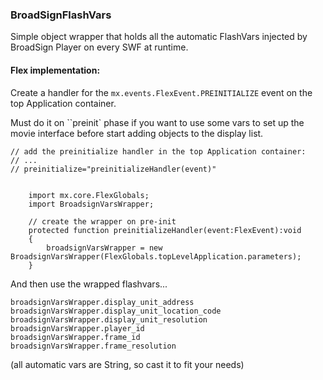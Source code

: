 ### BroadSignFlashVars

Simple object wrapper that holds all the automatic FlashVars injected by BroadSign Player on every SWF at runtime.

#### Flex implementation:

Create a handler for the ``mx.events.FlexEvent.PREINITIALIZE`` event on the top Application container. 

Must do it on ``preinit` phase if you want to use some vars to set up the movie interface before start adding objects to the display list.


```as3
// add the preinitialize handler in the top Application container: 
// ...
// preinitialize="preinitializeHandler(event)" 


	import mx.core.FlexGlobals;
	import BroadsignVarsWrapper;
			
	// create the wrapper on pre-init 
	protected function preinitializeHandler(event:FlexEvent):void
	{
		broadsignVarsWrapper = new BroadsignVarsWrapper(FlexGlobals.topLevelApplication.parameters);
	}
```


And then use the wrapped flashvars...

```as3
broadsignVarsWrapper.display_unit_address 
broadsignVarsWrapper.display_unit_location_code 
broadsignVarsWrapper.display_unit_resolution 
broadsignVarsWrapper.player_id 
broadsignVarsWrapper.frame_id 
broadsignVarsWrapper.frame_resolution 
```

(all automatic vars are String, so cast it to fit your needs)


